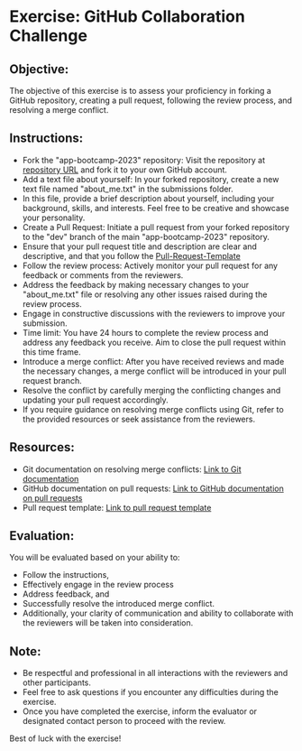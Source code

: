 # Exercise: GitHub Collaboration Challenge

## Objective:
The objective of this exercise is to assess your proficiency in forking a GitHub repository, creating a pull request, following the review process, and resolving a merge conflict.

## Instructions:

* Fork the "app-bootcamp-2023" repository: Visit the repository at [repository URL](https://github.com/Xgrid-Bootcamp/app-bootcamp-2023/) and fork it to your own GitHub account.
* Add a text file about yourself: In your forked repository, create a new text file named "about_me.txt" in the submissions folder.
* In this file, provide a brief description about yourself, including your background, skills, and interests. Feel free to be creative and showcase your personality.
* Create a Pull Request: Initiate a pull request from your forked repository to the "dev" branch of the main "app-bootcamp-2023" repository.
* Ensure that your pull request title and description are clear and descriptive, and that you follow the [Pull-Request-Template](https://github.com/Xgrid-Bootcamp/app-bootcamp-2023/blob/main/.github/PULL_REQUEST_TEMPLATE/pull-request-template.md)
* Follow the review process: Actively monitor your pull request for any feedback or comments from the reviewers.
* Address the feedback by making necessary changes to your "about_me.txt" file or resolving any other issues raised during the review process.
* Engage in constructive discussions with the reviewers to improve your submission.
* Time limit: You have 24 hours to complete the review process and address any feedback you receive. Aim to close the pull request within this time frame.
* Introduce a merge conflict: After you have received reviews and made the necessary changes, a merge conflict will be introduced in your pull request branch.
* Resolve the conflict by carefully merging the conflicting changes and updating your pull request accordingly.
* If you require guidance on resolving merge conflicts using Git, refer to the provided resources or seek assistance from the reviewers.

## Resources:
* Git documentation on resolving merge conflicts: [Link to Git documentation](https://www.atlassian.com/git/tutorials/using-branches/merge-conflicts)
* GitHub documentation on pull requests: [Link to GitHub documentation on pull requests](https://www.atlassian.com/git/tutorials/making-a-pull-request)
* Pull request template: [Link to pull request template](https://github.com/Xgrid-Bootcamp/app-bootcamp-2023/blob/main/.github/PULL_REQUEST_TEMPLATE/pull-request-template.md)

## Evaluation:
You will be evaluated based on your ability to:
* Follow the instructions,
* Effectively engage in the review process
* Address feedback, and
* Successfully resolve the introduced merge conflict.
* Additionally, your clarity of communication and ability to collaborate with the reviewers will be taken into consideration.


## Note:
* Be respectful and professional in all interactions with the reviewers and other participants.
* Feel free to ask questions if you encounter any difficulties during the exercise.
* Once you have completed the exercise, inform the evaluator or designated contact person to proceed with the review.

Best of luck with the exercise!

